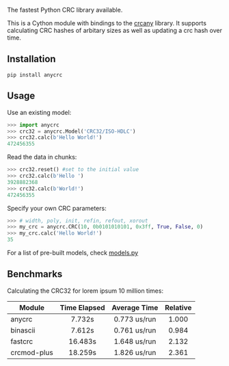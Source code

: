 The fastest Python CRC library available.

This is a Cython module with bindings to the [crcany](https://github.com/madler/crcany) library. It supports calculating CRC hashes of arbitary sizes as well as updating a crc hash over time.

## Installation

`pip install anycrc`

## Usage

Use an existing model:

```python
>>> import anycrc
>>> crc32 = anycrc.Model('CRC32/ISO-HDLC')
>>> crc32.calc(b'Hello World!')
472456355
```

Read the data in chunks:

```python
>>> crc32.reset() #set to the initial value
>>> crc32.calc(b'Hello ')
3928882368
>>> crc32.calc(b'World!')
472456355
```

Specify your own CRC parameters:

```python
>>> # width, poly, init, refin, refout, xorout
>>> my_crc = anycrc.CRC(10, 0b0101010101, 0x3ff, True, False, 0)
>>> my_crc.calc('Hello World!')
35
```

For a list of pre-built models, check [models.py](https://github.com/marzooqy/anycrc/blob/main/src/anycrc/models.py)

## Benchmarks

Calculating the CRC32 for lorem ipsum 10 million times:

| Module | Time Elapsed | Average Time | Relative |
|---|:-:|:-:|:-:|
| anycrc | 7.732s | 0.773 us/run | 1.000 |
| binascii | 7.612s | 0.761 us/run | 0.984 |
| fastcrc | 16.483s | 1.648 us/run | 2.132 |
| crcmod-plus | 18.259s | 1.826 us/run | 2.361 |
